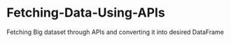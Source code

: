 # Fetching-Data-Using-APIs
Fetching Big dataset through APIs and converting it into desired DataFrame
